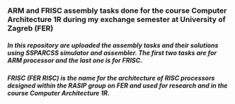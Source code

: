 ### ARM and FRISC assembly tasks done for the course Computer Architecture 1R during my exchange semester at University of Zagreb (FER)
##### In this repository are uploaded the assembly tasks and their solutions using SSPARCSS simulator and assembler. The first two tasks are for ARM processor and the last one is for FRISC.
##### FRISC (FER RISC) is the name for the architecture of RISC processors designed within the RASIP group on FER and used for research and in the course Computer Architecture 1R.
